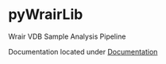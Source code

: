 pyWrairLib
==========

Wrair VDB Sample Analysis Pipeline

Documentation located under [Documentation](docs/)
